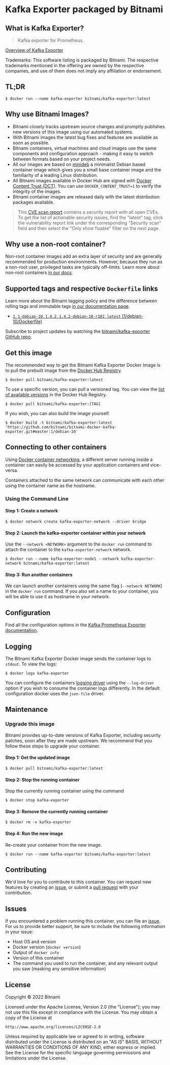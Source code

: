 # Kafka Exporter packaged by Bitnami

## What is Kafka Exporter?

> Kafka exporter for Prometheus.

[Overview of Kafka Exporter](https://github.com/danielqsj/kafka_exporter)

Trademarks: This software listing is packaged by Bitnami. The respective trademarks mentioned in the offering are owned by the respective companies, and use of them does not imply any affiliation or endorsement.

## TL;DR

```console
$ docker run --name kafka-exporter bitnami/kafka-exporter:latest
```

## Why use Bitnami Images?

* Bitnami closely tracks upstream source changes and promptly publishes new versions of this image using our automated systems.
* With Bitnami images the latest bug fixes and features are available as soon as possible.
* Bitnami containers, virtual machines and cloud images use the same components and configuration approach - making it easy to switch between formats based on your project needs.
* All our images are based on [minideb](https://github.com/bitnami/minideb) a minimalist Debian based container image which gives you a small base container image and the familiarity of a leading Linux distribution.
* All Bitnami images available in Docker Hub are signed with [Docker Content Trust (DCT)](https://docs.docker.com/engine/security/trust/content_trust/). You can use `DOCKER_CONTENT_TRUST=1` to verify the integrity of the images.
* Bitnami container images are released daily with the latest distribution packages available.

> This [CVE scan report](https://quay.io/repository/bitnami/kafka-exporter?tab=tags) contains a security report with all open CVEs. To get the list of actionable security issues, find the "latest" tag, click the vulnerability report link under the corresponding "Security scan" field and then select the "Only show fixable" filter on the next page.

## Why use a non-root container?

Non-root container images add an extra layer of security and are generally recommended for production environments. However, because they run as a non-root user, privileged tasks are typically off-limits. Learn more about non-root containers [in our docs](https://docs.bitnami.com/tutorials/work-with-non-root-containers/).

## Supported tags and respective `Dockerfile` links

Learn more about the Bitnami tagging policy and the difference between rolling tags and immutable tags [in our documentation page](https://docs.bitnami.com/tutorials/understand-rolling-tags-containers/).


* [`1`, `1-debian-10`, `1.4.2`, `1.4.2-debian-10-r182`, `latest` (1/debian-10/Dockerfile)](https://github.com/bitnami/bitnami-docker-kafka-exporter/blob/1.4.2-debian-10-r182/1/debian-10/Dockerfile)

Subscribe to project updates by watching the [bitnami/kafka-exporter GitHub repo](https://github.com/bitnami/bitnami-docker-kafka-exporter).

## Get this image

The recommended way to get the Bitnami Kafka Exporter Docker Image is to pull the prebuilt image from the [Docker Hub Registry](https://hub.docker.com/r/bitnami/kafka-exporter).

```console
$ docker pull bitnami/kafka-exporter:latest
```

To use a specific version, you can pull a versioned tag. You can view the [list of available versions](https://hub.docker.com/r/bitnami/kafka-exporter/tags/) in the Docker Hub Registry.

```console
$ docker pull bitnami/kafka-exporter:[TAG]
```

If you wish, you can also build the image yourself.

```console
$ docker build -t bitnami/kafka-exporter:latest 'https://github.com/bitnami/bitnami-docker-kafka-exporter.git#master:1/debian-10'
```

## Connecting to other containers

Using [Docker container networking](https://docs.docker.com/engine/userguide/networking/), a different server running inside a container can easily be accessed by your application containers and vice-versa.

Containers attached to the same network can communicate with each other using the container name as the hostname.

### Using the Command Line

#### Step 1: Create a network

```console
$ docker network create kafka-exporter-network --driver bridge
```

#### Step 2: Launch the kafka-exporter container within your network

Use the `--network <NETWORK>` argument to the `docker run` command to attach the container to the `kafka-exporter-network` network.

```console
$ docker run --name kafka-exporter-node1 --network kafka-exporter-network bitnami/kafka-exporter:latest
```

#### Step 3: Run another containers

We can launch another containers using the same flag (`--network NETWORK`) in the `docker run` command. If you also set a name to your container, you will be able to use it as hostname in your network.

## Configuration

Find all the configuration options in the [Kafka Prometheus Exporter documentation](https://github.com/danielqsj/kafka_exporter#flags).

## Logging

The Bitnami Kafka Exporter Docker image sends the container logs to `stdout`. To view the logs:

```console
$ docker logs kafka-exporter
```

You can configure the containers [logging driver](https://docs.docker.com/engine/admin/logging/overview/) using the `--log-driver` option if you wish to consume the container logs differently. In the default configuration docker uses the `json-file` driver.

## Maintenance

### Upgrade this image

Bitnami provides up-to-date versions of Kafka Exporter, including security patches, soon after they are made upstream. We recommend that you follow these steps to upgrade your container.

#### Step 1: Get the updated image

```console
$ docker pull bitnami/kafka-exporter:latest
```

#### Step 2: Stop the running container

Stop the currently running container using the command

```console
$ docker stop kafka-exporter
```

#### Step 3: Remove the currently running container

```console
$ docker rm -v kafka-exporter
```

#### Step 4: Run the new image

Re-create your container from the new image.

```console
$ docker run --name kafka-exporter bitnami/kafka-exporter:latest
```

## Contributing

We'd love for you to contribute to this container. You can request new features by creating an [issue](https://github.com/bitnami/bitnami-docker-kafka-exporter/issues), or submit a [pull request](https://github.com/bitnami/bitnami-docker-kafka-exporter/pulls) with your contribution.

## Issues

If you encountered a problem running this container, you can file an [issue](https://github.com/bitnami/bitnami-docker-kafka-exporter/issues/new). For us to provide better support, be sure to include the following information in your issue:

- Host OS and version
- Docker version (`docker version`)
- Output of `docker info`
- Version of this container
- The command you used to run the container, and any relevant output you saw (masking any sensitive information)

## License

Copyright &copy; 2022 Bitnami

Licensed under the Apache License, Version 2.0 (the "License");
you may not use this file except in compliance with the License.
You may obtain a copy of the License at

    http://www.apache.org/licenses/LICENSE-2.0

Unless required by applicable law or agreed to in writing, software
distributed under the License is distributed on an "AS IS" BASIS,
WITHOUT WARRANTIES OR CONDITIONS OF ANY KIND, either express or implied.
See the License for the specific language governing permissions and
limitations under the License.
